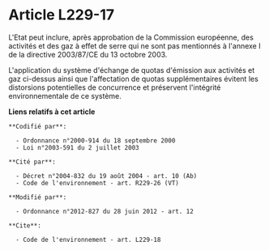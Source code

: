 # Article L229-17

L'Etat peut inclure, après approbation de la Commission européenne, des activités et des gaz à effet de serre qui ne sont pas
mentionnés à l'annexe I de la directive 2003/87/CE du 13 octobre 2003.

L'application du système d'échange de quotas d'émission aux activités et gaz ci-dessus ainsi que l'affectation de quotas
supplémentaires évitent les distorsions potentielles de concurrence et préservent l'intégrité environnementale de ce système.

**Liens relatifs à cet article**

	**Codifié par**:

	  - Ordonnance n°2000-914 du 18 septembre 2000
	  - Loi n°2003-591 du 2 juillet 2003

	**Cité par**:

	  - Décret n°2004-832 du 19 août 2004 - art. 10 (Ab)
	  - Code de l'environnement - art. R229-26 (VT)

	**Modifié par**:

	  - Ordonnance n°2012-827 du 28 juin 2012 - art. 12

	**Cite**:

	  - Code de l'environnement - art. L229-18
